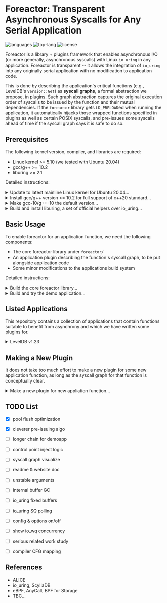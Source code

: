 # Foreactor: Transparent Asynchronous Syscalls for Any Serial Application

![languages](https://img.shields.io/github/languages/count/josehu07/foreactor)
![top-lang](https://img.shields.io/github/languages/top/josehu07/foreactor)
![license](https://img.shields.io/github/license/josehu07/foreactor)

Foreactor is a library + plugins framework that enables asynchronous I/O (or more generally, asynchronous syscalls) with Linux `io_uring` in any application. Foreactor is transparent -- it allows the integration of `io_uring` into any originally serial application with no modification to application code.

This is done by describing the application's critical functions (e.g., LevelDB's `Version::Get`) as **syscall graphs**, a formal abstraction we propose, in plugins. Such graph abstraction captures the original execution order of syscalls to be issued by the function and their mutual dependencies. If the `foreactor` library gets `LD_PRELOAD`ed when running the application, it automatically hijacks those wrapped functions specified in plugins as well as certain POSIX syscalls, and pre-issues some syscalls ahead of time if the syscall graph says it is safe to do so.


## Prerequisites

The following kernel version, compiler, and libraries are required:

- Linux kernel >= 5.10 (we tested with Ubuntu 20.04)
- gcc/g++ >= 10.2
- liburing >= 2.1

Detailed instructions:

<details>
<summary>Update to latest mainline Linux kernel for Ubuntu 20.04...</summary>

```bash
wget https://raw.githubusercontent.com/pimlie/ubuntu-mainline-kernel.sh/master/ubuntu-mainline-kernel.sh
sudo chmod +x ubuntu-mainline-kernel.sh
./ubuntu-mainline-kernel.sh -c
sudo ./ubuntu-mainline-kernel.sh -i
```
</details>

<details>
<summary>Install gcc/g++ version >= 10.2 for full support of c++20 standard...</summary>

```bash
sudo apt update
sudo apt upgrade
sudo apt install build-essential gcc-10 g++-10 cpp-10 cmake
```
</details>

<details>
<summary>Make gcc-10/g++-10 the default version...</summary>

```bash
sudo update-alternatives --install /usr/bin/gcc gcc /usr/bin/gcc-10 100
sudo update-alternatives --install /usr/bin/g++ g++ /usr/bin/g++-10 100
sudo update-alternatives --install /usr/bin/gcov gcov /usr/bin/gcov-10 100
```
</details>

<details>
<summary>Build and install liburing, a set of official helpers over io_uring...</summary>

```bash
git clone https://github.com/axboe/liburing.git
cd liburing
make
sudo make install
cd ..
```
</details>


## Basic Usage

To enable foreactor for an application function, we need the following components:

- The core foreactor library under `foreactor/`
- An application plugin describing the function's syscall graph, to be put alongside application code
- Some minor modifications to the applications build system

Detailed instructions:

<details>
<summary>Build the core foreactor library...</summary>

```bash
cd foreactor
make clean && make
cd ..
```
</details>

<details>
<summary>Build and try the demo application...</summary>

```bash
cd demoapp
./demo.sh
cd ..
```
</details>


## Listed Applications

This repository contains a collection of applications that contain functions suitable to benefit from asynchrony and which we have written some plugins for.

<details>
<summary>LevelDB v1.23</summary>

TODO
</details>


## Making a New Plugin

It does not take too much effort to make a new plugin for some new application function, as long as the syscall graph for that function is conceptually clear.

<details>
<summary>Make a new plugin for new appliation function...</summary>

TODO

```bash
objdump -t path/to/original/app/file.o | grep funcname_keyword
```
</details>


## TODO List

- [x] pool flush optimization
- [x] cleverer pre-issuing algo
- [ ] longer chain for demoapp
- [ ] control point inject logic
- [ ] syscall graph visualize
- [ ] readme & website doc
- [ ] unstable arguments
- [ ] internal buffer GC
- [ ] io_uring fixed buffers
- [ ] io_uring SQ polling
- [ ] config & options on/off
- [ ] show io_wq concurrency
- [ ] serious related work study
- [ ] compiler CFG mapping


## References

- ALICE
- io_uring, ScyllaDB
- eBPF, AnyCall, BPF for Storage
- TBC...
